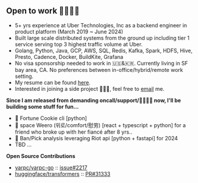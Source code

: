 ## Open to work 👩🏻‍💻👋

- 5+ yrs experience at Uber Technologies, Inc as a backend engineer in product platform (March 2019 ~ June 2024)
- Built large scale distributed systems from the ground up including tier 1 service serving top 3 highest traffic volume at Uber.
- Golang, Python, Java, GCP, AWS, SQL, Redis, Kafka, Spark, HDFS, Hive, Presto, Cadence, Docker, BuildKite, Grafana
- No visa sponsorship needed to work in 🇺🇸&🇰🇷. Currently living in SF bay area, CA. No preferences between in-office/hybrid/remote work setting.
- My resume can be found [here]().
- Interested in joining a side project 🙋🏻‍♀️, feel free to [email](mailto:chloe.minkyung.k@gmail.com) me.

**Since I am released from demanding oncall/support/🚒👩🏻‍🚒 now, I'll be building some stuff for fun...**
- 🥠 Fortune Cookie cli [python]
- 🌿 space Weero (위로/comfort/慰劳) [react + typescript + python] for a friend who broke up with her fiancé after 8 yrs..
- 👾 Ban/Pick analysis leveraging Riot api [python + fastapi] for 2024
- TBD ...

**Open Source Contributions**
- [yarpc/yarpc-go](https://github.com/yarpc/yarpc-go) :: [issue#2217](https://github.com/yarpc/yarpc-go/issues/2217) 
- [huggingface/transformers](https://github.com/huggingface/transformers) :: [PR#31333](https://github.com/huggingface/transformers/pull/31333)
